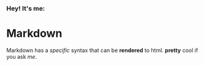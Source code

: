 ### Hey! It's me:
# Markdown

Markdown has a *specific* syntax that can be **rendered** to html.
**pretty** cool if you ask *me*.